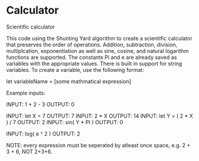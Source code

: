 # Calculator
Scientific calculator 

This code using the Shunting Yard algorithm to create a scientific calculator that preserves the order of operations. Addition, subtraction,
division, multiplcation, exponentiation as well as sine, cosine, and natural logarithm functions are supported. The constants Pi and e are
already saved as variables with the appropriate values. There is built in support for string variables. To create a variable, use 
the following format:

let variableName = [some mathmatical expression]

Example inputs:

INPUT: 1 + 2 - 3
OUTPUT: 0

INPUT: let X = 7
OUTPUT: 7
INPUT: 2 * X
OUTPUT: 14
INPUT: let Y = ( 2 * X ) / 7
OUTPUT: 2
INPUT: sin( Y * PI )
OUTPUT: 0

INPUT: log( e ^ 2 )
OUTPUT: 2

NOTE: every expression must be seperated by atleast once space, e.g. 2 + 3 + 6, NOT 2+3+6.
